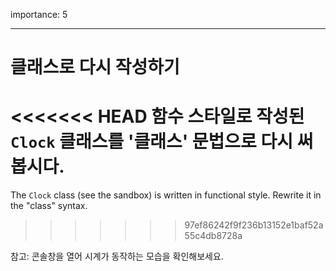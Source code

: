 importance: 5

---

# 클래스로 다시 작성하기

<<<<<<< HEAD
함수 스타일로 작성된 `Clock` 클래스를 '클래스' 문법으로 다시 써봅시다.
=======
The `Clock` class (see the sandbox) is written in functional style. Rewrite it in the "class" syntax.
>>>>>>> 97ef86242f9f236b13152e1baf52a55c4db8728a

참고: 콘솔창을 열어 시계가 동작하는 모습을 확인해보세요.
